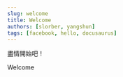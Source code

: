 ```yaml
---
slug: welcome
title: Welcome
authors: [slorber, yangshun]
tags: [facebook, hello, docusaurus]
---
```

盡情開始吧！
<!-- truncate -->

Welcome